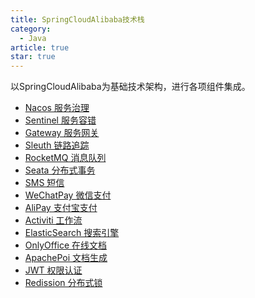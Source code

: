 ```yaml
---
title: SpringCloudAlibaba技术栈
category:
  - Java
article: true
star: true
---
```


以SpringCloudAlibaba为基础技术架构，进行各项组件集成。
<!-- more -->

- [Nacos 服务治理](Nacos/)
- [Sentinel 服务容错](Sentinel/)
- [Gateway 服务网关](Gateway/)
- [Sleuth 链路追踪](Sleuth/)
- [RocketMQ 消息队列](RocketMQ/)
- [Seata 分布式事务](Seata/)
- [SMS 短信](SMS/)
- [WeChatPay 微信支付](WeChatPay/)
- [AliPay 支付宝支付](AliPay/)
- [Activiti 工作流](Activiti/)
- [ElasticSearch 搜索引擎](ElasticSearch/)
- [OnlyOffice 在线文档](OnlyOffice/)
- [ApachePoi 文档生成](ApachePoi/)
- [JWT 权限认证](JWT/)
- [Redission 分布式锁](Redission/)